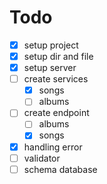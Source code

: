 # Todo

- [x] setup project
- [x] setup dir and file
- [x] setup server
- [ ] create services
  - [x] songs
  - [ ] albums
- [ ] create endpoint
  - [ ] albums
  - [x] songs
- [x] handling error
- [ ] validator
- [ ] schema database
